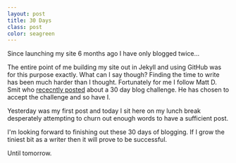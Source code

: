 ```yaml
---
layout: post
title: 30 Days
class: post
color: seagreen
---
```


Since launching my site 6 months ago I have only blogged twice...

The entire point of me building my site out in Jekyll and using GitHub was for this purpose exactly. What can I say though? Finding the time to write has been much harder than I thought. Fortunately for me I follow Matt D. Smit who <a href="http://mattdsmith.com/30-day-blog-challenge">rececntly posted</a> about a 30 day blog challenge. He has chosen to accept the challenge and so have I.

Yesterday was my first post and today I sit here on my lunch break desperately attempting to churn out enough words to have a sufficient post.

I'm looking forward to finishing out these 30 days of blogging. If I grow the tiniest bit as a writer then it will prove to be successful.

Until tomorrow.
